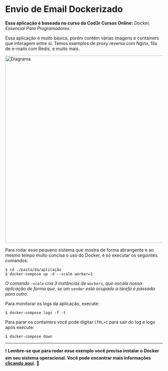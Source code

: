 # Envio de Email Dockerizado

__Essa aplicação é baseada no curso da Cod3r Cursos Online:__ _Docker, Essencial Para Programadores_.

Essa aplicação é muito básica, porém contém várias imagens e containers que interagem entre sí. Temos exemplos de proxy reversa com Nginx, fila de e-mails com Redis, e muito mais.

<img src="../master/img/apostila-docker.jpg" alt="Diagrama" width="600"/>

Para rodar esse pequeno sistema que mostra de forma abrangente e ao mesmo tempo muito concisa o uso do Docker, é só executar os seguintes comandos:

```
$ cd ./pasta/da/aplicação
$ docker-compose up -d --scale worker=3
```
_O comando_ `–scale` _cria 3 instâncias de_ `workers`, _que escala nossa aplicação de forma que, se um_ `sender` _está ocupado a tarefa é passada para outro._

Para monitorar os logs da aplicação, execute:

```
$ docker-compose logs -f -t
```
Para parar os containers você pode digitar `CTRL+C` para sair do log e logo após execute:

```
$ docker-compose down
```

<hr>

:exclamation: __Lembre-se que para rodar esse exemplo você precisa instalar o Docker em seu sistema operacional. Você pode encontrar mais informações [clicando aqui](https://www.docker.com/get-started).__ :tada:




